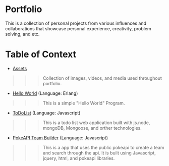 # Portfolio
This is a collection of personal projects from various influences and collaborations that showcase personal experience, creativity, problem solving, and etc. 

# Table of Context
* [Assets](/Assets)
>>>Collection of images, videos, and media used throughout portfolio.
* [Hello World](/helloWorld) (Language: Erlang)
>>>This is a simple "Hello World" Program.
* [ToDoList](/ToDoList_Nodejs) (Language: Javascript)
>>>This is a todo list web application built with js.node, mongoDB, Mongoose, and orther technologies.
* [PokeAPI Team Builder](/API_data_proccessing) (Language: Javascript)
>>>This is a app that uses the public pokeapi to create a team and search through the api. It is built using Javascript, jquery, html, and pokeapi libraries.
